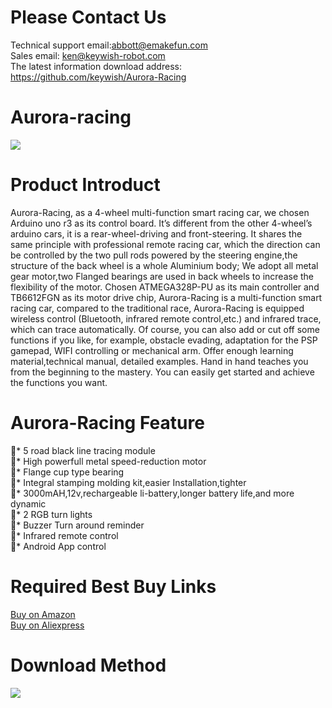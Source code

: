 # Please Contact Us
Technical support email:abbott@emakefun.com  
Sales email: ken@keywish-robot.com  
The latest information download address: https://github.com/keywish/Aurora-Racing
# Aurora-racing
![](https://github.com/keywish/Aurora-Racing/blob/master/Aurora-Racing.png)


# Product Introduct
Aurora-Racing, as a 4-wheel multi-function smart racing car, we chosen Arduino uno r3 as its control board. It’s different from the other 4-wheel’s arduino cars, it is a rear-wheel-driving and front-steering. It shares the same principle with professional remote racing car, which the direction can be controlled by the two pull rods powered by the steering engine,the structure of the back wheel is a whole Aluminium body;   We adopt all metal gear motor,two Flanged bearings are used in back wheels to increase the flexibility of the motor.
Chosen ATMEGA328P-PU as its main controller and TB6612FGN as its motor drive chip, Aurora-Racing is a multi-function smart racing car, compared to the traditional race, Aurora-Racing is equipped wireless control (Bluetooth, infrared remote control,etc.) and infrared trace, which can trace automatically. Of course, you can also add or cut off some functions if you like, for example, obstacle evading, adaptation for the PSP gamepad, WIFI controlling or mechanical arm. 
Offer enough learning material,technical manual, detailed examples. Hand in hand teaches you from the beginning to the mastery. You can easily get started and achieve the functions you want.

# Aurora-Racing Feature
*	5 road black line tracing module</br>
* High powerfull metal speed-reduction motor</br>
*	Flange cup type bearing</br>
*	Integral stamping molding kit,easier Installation,tighter</br>
*	3000mAH,12v,rechargeable li-battery,longer battery life,and more dynamic</br>
*	2 RGB turn lights</br>
*	Buzzer Turn around reminder</br>
*	Infrared remote control</br>
*	Android App control</br>

# Required Best Buy Links
[Buy on Amazon](https://www.amazon.com/dp/B07DDG2YQQ) </br>
[Buy on Aliexpress](https://www.aliexpress.com/store/product/Keywish-Smart-Remote-Control-Car-Kit-High-Speed-Racing-Car-Robot-Building-Assembly-Kit-For-Arduino/3269016_32885519995.html?spm=2114.12010615.8148356.3.5db35830i611z2) </br>

# Download Method
![](https://github.com/keywish/Aurora-Racing/blob/master/Aurora_Racing_DM.jpg)
